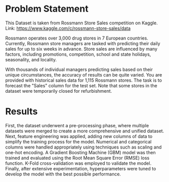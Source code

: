 # Problem Statement

This Dataset is taken from Rossmann Store Sales competition on Kaggle.
Link: https://www.kaggle.com/c/rossmann-store-sales/data

Rossmann operates over 3,000 drug stores in 7 European countries. Currently, Rossmann store managers are tasked with predicting their daily sales for up to six weeks in advance. Store sales are influenced by many factors, including promotions, competition, school and state holidays, seasonality, and locality.

With thousands of individual managers predicting sales based on their unique circumstances, the accuracy of results can be quite varied. You are provided with historical sales data for 1,115 Rossmann stores. The task is to forecast the "Sales" column for the test set. Note that some stores in the dataset were temporarily closed for refurbishment.

# Results 


First, the dataset underwent a pre-processing phase, where multiple datasets were merged to create a more comprehensive and unified dataset. Next, feature engineering was applied, adding new columns of data to simplify the training process for the model. Numerical and categorical columns were handled appropriately using techniques such as scaling and one-hot encoding. A Gradient Boosting Machine (GBM) model was then trained and evaluated using the Root Mean Square Error (RMSE) loss function. K-Fold cross-validation was employed to validate the model. Finally, after extensive experimentation, hyperparameters were tuned to develop the model with the best possible performance.
